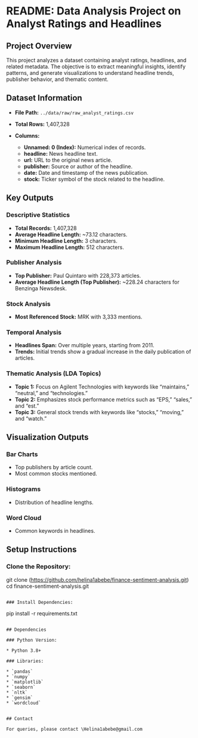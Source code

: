 # README: Data Analysis Project on Analyst Ratings and Headlines

## Project Overview

This project analyzes a dataset containing analyst ratings, headlines, and related metadata. The objective is to extract meaningful insights, identify patterns, and generate visualizations to understand headline trends, publisher behavior, and thematic content.

## Dataset Information

* **File Path:** `../data/raw/raw_analyst_ratings.csv`

* **Total Rows:** 1,407,328

* **Columns:**

  * **Unnamed: 0 (Index):** Numerical index of records.
  * **headline:** News headline text.
  * **url:** URL to the original news article.
  * **publisher:** Source or author of the headline.
  * **date:** Date and timestamp of the news publication.
  * **stock:** Ticker symbol of the stock related to the headline.

## Key Outputs

### Descriptive Statistics

* **Total Records:** 1,407,328
* **Average Headline Length:** \~73.12 characters.
* **Minimum Headline Length:** 3 characters.
* **Maximum Headline Length:** 512 characters.

### Publisher Analysis

* **Top Publisher:** Paul Quintaro with 228,373 articles.
* **Average Headline Length (Top Publisher):** \~228.24 characters for Benzinga Newsdesk.

### Stock Analysis

* **Most Referenced Stock:** MRK with 3,333 mentions.

### Temporal Analysis

* **Headlines Span:** Over multiple years, starting from 2011.
* **Trends:** Initial trends show a gradual increase in the daily publication of articles.

### Thematic Analysis (LDA Topics)

* **Topic 1:** Focus on Agilent Technologies with keywords like “maintains,” “neutral,” and “technologies.”
* **Topic 2:** Emphasizes stock performance metrics such as “EPS,” “sales,” and “est.”
* **Topic 3:** General stock trends with keywords like “stocks,” “moving,” and “watch.”

## Visualization Outputs

### Bar Charts

* Top publishers by article count.
* Most common stocks mentioned.

### Histograms

* Distribution of headline lengths.

### Word Cloud

* Common keywords in headlines.

## Setup Instructions

### Clone the Repository:
git clone (https://github.com/helina1abebe/finance-sentiment-analysis.git)
cd finance-sentiment-analysis.git
```

### Install Dependencies:
```
pip install -r requirements.txt
```

## Dependencies

### Python Version:

* Python 3.8+

### Libraries:

* `pandas`
* `numpy`
* `matplotlib`
* `seaborn`
* `nltk`
* `gensim`
* `wordcloud`


## Contact

For queries, please contact \Helina1abebe@gmail.com
